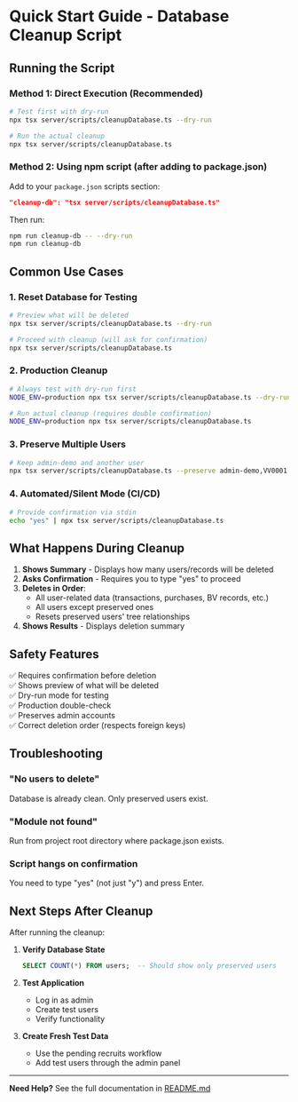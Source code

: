 # Quick Start Guide - Database Cleanup Script

## Running the Script

### Method 1: Direct Execution (Recommended)

```bash
# Test first with dry-run
npx tsx server/scripts/cleanupDatabase.ts --dry-run

# Run the actual cleanup
npx tsx server/scripts/cleanupDatabase.ts
```

### Method 2: Using npm script (after adding to package.json)

Add to your `package.json` scripts section:
```json
"cleanup-db": "tsx server/scripts/cleanupDatabase.ts"
```

Then run:
```bash
npm run cleanup-db -- --dry-run
npm run cleanup-db
```

## Common Use Cases

### 1. Reset Database for Testing

```bash
# Preview what will be deleted
npx tsx server/scripts/cleanupDatabase.ts --dry-run

# Proceed with cleanup (will ask for confirmation)
npx tsx server/scripts/cleanupDatabase.ts
```

### 2. Production Cleanup

```bash
# Always test with dry-run first
NODE_ENV=production npx tsx server/scripts/cleanupDatabase.ts --dry-run

# Run actual cleanup (requires double confirmation)
NODE_ENV=production npx tsx server/scripts/cleanupDatabase.ts
```

### 3. Preserve Multiple Users

```bash
# Keep admin-demo and another user
npx tsx server/scripts/cleanupDatabase.ts --preserve admin-demo,VV0001
```

### 4. Automated/Silent Mode (CI/CD)

```bash
# Provide confirmation via stdin
echo "yes" | npx tsx server/scripts/cleanupDatabase.ts
```

## What Happens During Cleanup

1. **Shows Summary** - Displays how many users/records will be deleted
2. **Asks Confirmation** - Requires you to type "yes" to proceed
3. **Deletes in Order**:
   - All user-related data (transactions, purchases, BV records, etc.)
   - All users except preserved ones
   - Resets preserved users' tree relationships
4. **Shows Results** - Displays deletion summary

## Safety Features

✅ Requires confirmation before deletion  
✅ Shows preview of what will be deleted  
✅ Dry-run mode for testing  
✅ Production double-check  
✅ Preserves admin accounts  
✅ Correct deletion order (respects foreign keys)  

## Troubleshooting

### "No users to delete"
Database is already clean. Only preserved users exist.

### "Module not found"
Run from project root directory where package.json exists.

### Script hangs on confirmation
You need to type "yes" (not just "y") and press Enter.

## Next Steps After Cleanup

After running the cleanup:

1. **Verify Database State**
   ```sql
   SELECT COUNT(*) FROM users;  -- Should show only preserved users
   ```

2. **Test Application**
   - Log in as admin
   - Create test users
   - Verify functionality

3. **Create Fresh Test Data**
   - Use the pending recruits workflow
   - Add test users through the admin panel

---

**Need Help?** See the full documentation in [README.md](./README.md)
